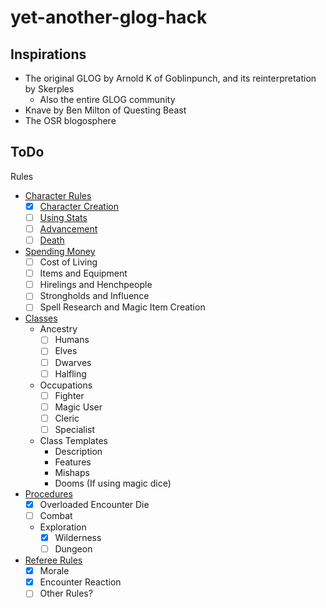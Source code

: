 # yet-another-glog-hack

## Inspirations

* The original GLOG by Arnold K of Goblinpunch, and its reinterpretation by Skerples
  * Also the entire GLOG community
* Knave by Ben Milton of Questing Beast
* The OSR blogosphere

## ToDo

Rules

* [Character Rules](rules/PlayerRules.md)
  * [x] [Character Creation](rules/CharacterCreation.md)
  * [ ] [Using Stats](rules/PlayerRules.md#Attributes)
  * [ ] [Advancement](rules/PlayerRules.md#Advancement)
  * [ ] [Death](rules/PlayerRules.md#Death-and-Dismemberment)
* [Spending Money](rules/SpendingMoney.md)
  * [ ] Cost of Living
  * [ ] Items and Equipment
  * [ ] Hirelings and Henchpeople
  * [ ] Strongholds and Influence
  * [ ] Spell Research and Magic Item Creation
* [Classes](rules/Classes.md)
  * Ancestry
    * [ ] Humans
    * [ ] Elves
    * [ ] Dwarves
    * [ ] Halfling
  * Occupations
    * [ ] Fighter
    * [ ] Magic User
    * [ ] Cleric
    * [ ] Specialist
  * Class Templates
    * Description
    * Features
    * Mishaps
    * Dooms (If using magic dice)
* [Procedures](rules/PlayProcedure.md)
  * [x] Overloaded Encounter Die
  * [ ] Combat
  * Exploration
    * [x] Wilderness
    * [ ] Dungeon
* [Referee Rules](rules/RefereeRules.md)
  * [x] Morale
  * [x] Encounter Reaction
  * [ ] Other Rules?
